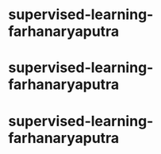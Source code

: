 # supervised-learning-farhanaryaputra
# supervised-learning-farhanaryaputra
# supervised-learning-farhanaryaputra
